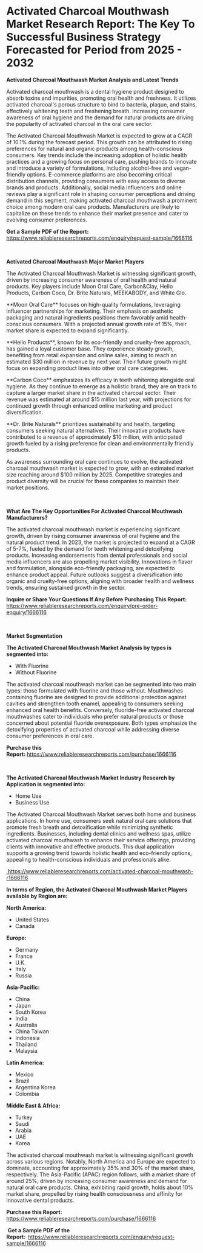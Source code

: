 <p><h1>Activated Charcoal Mouthwash Market Research Report: The Key To Successful Business Strategy Forecasted for Period from 2025 - 2032</h1></p><p><strong>Activated Charcoal Mouthwash Market Analysis and Latest Trends</strong></p>
<p><p>Activated charcoal mouthwash is a dental hygiene product designed to absorb toxins and impurities, promoting oral health and freshness. It utilizes activated charcoal's porous structure to bind to bacteria, plaque, and stains, effectively whitening teeth and freshening breath. Increasing consumer awareness of oral hygiene and the demand for natural products are driving the popularity of activated charcoal in the oral care sector.</p><p>The Activated Charcoal Mouthwash Market is expected to grow at a CAGR of 10.1% during the forecast period. This growth can be attributed to rising preferences for natural and organic products among health-conscious consumers. Key trends include the increasing adoption of holistic health practices and a growing focus on personal care, pushing brands to innovate and introduce a variety of formulations, including alcohol-free and vegan-friendly options. E-commerce platforms are also becoming critical distribution channels, providing consumers with easy access to diverse brands and products. Additionally, social media influencers and online reviews play a significant role in shaping consumer perceptions and driving demand in this segment, making activated charcoal mouthwash a prominent choice among modern oral care products. Manufacturers are likely to capitalize on these trends to enhance their market presence and cater to evolving consumer preferences.</p></p>
<p><strong>Get a Sample PDF of the Report:&nbsp;</strong> <a href="https://www.reliableresearchreports.com/enquiry/request-sample/1666116?utm_campaign=2253&utm_medium=2&utm_source=Github&utm_content=ia&utm_term=17042025&utm_id=activated-charcoal-mouthwash">https://www.reliableresearchreports.com/enquiry/request-sample/1666116</a></p>
<p>&nbsp;</p>
<p><strong>Activated Charcoal Mouthwash Major Market Players</strong></p>
<p><p>The Activated Charcoal Mouthwash Market is witnessing significant growth, driven by increasing consumer awareness of oral health and natural products. Key players include Moon Oral Care, Carbon&Clay, Hello Products, Carbon Coco, Dr. Brite Naturals, MEEKABODY, and White Glo.</p><p>**Moon Oral Care** focuses on high-quality formulations, leveraging influencer partnerships for marketing. Their emphasis on aesthetic packaging and natural ingredients positions them favorably amid health-conscious consumers. With a projected annual growth rate of 15%, their market share is expected to expand significantly.</p><p>**Hello Products**, known for its eco-friendly and cruelty-free approach, has gained a loyal customer base. They experience steady growth, benefiting from retail expansion and online sales, aiming to reach an estimated $30 million in revenue by next year. Their future growth might focus on expanding product lines into other oral care categories.</p><p>**Carbon Coco** emphasizes its efficacy in teeth whitening alongside oral hygiene. As they continue to emerge as a holistic brand, they are on track to capture a larger market share in the activated charcoal sector. Their revenue was estimated at around $15 million last year, with projections for continued growth through enhanced online marketing and product diversification.</p><p>**Dr. Brite Naturals** prioritizes sustainability and health, targeting consumers seeking natural alternatives. Their innovative products have contributed to a revenue of approximately $10 million, with anticipated growth fueled by a rising preference for clean and environmentally friendly products.</p><p>As awareness surrounding oral care continues to evolve, the activated charcoal mouthwash market is expected to grow, with an estimated market size reaching around $100 million by 2025. Competitive strategies and product diversity will be crucial for these companies to maintain their market positions.</p></p>
<p>&nbsp;</p>
<p><strong>What Are The Key Opportunities For Activated Charcoal Mouthwash Manufacturers?</strong></p>
<p><p>The activated charcoal mouthwash market is experiencing significant growth, driven by rising consumer awareness of oral hygiene and the natural product trend. In 2023, the market is projected to expand at a CAGR of 5-7%, fueled by the demand for teeth whitening and detoxifying products. Increasing endorsements from dental professionals and social media influencers are also propelling market visibility. Innovations in flavor and formulation, alongside eco-friendly packaging, are expected to enhance product appeal. Future outlooks suggest a diversification into organic and cruelty-free options, aligning with broader health and wellness trends, ensuring sustained growth in the sector.</p></p>
<p><strong>Inquire or Share Your Questions If Any Before Purchasing This Report:</strong> <a href="https://www.reliableresearchreports.com/enquiry/pre-order-enquiry/1666116?utm_campaign=2253&utm_medium=2&utm_source=Github&utm_content=ia&utm_term=17042025&utm_id=activated-charcoal-mouthwash">https://www.reliableresearchreports.com/enquiry/pre-order-enquiry/1666116</a></p>
<p>&nbsp;</p>
<p><strong>Market Segmentation</strong></p>
<p><strong>The Activated Charcoal Mouthwash Market Analysis by types is segmented into:</strong></p>
<p><ul><li>With Fluorine</li><li>Without Fluorine</li></ul></p>
<p><p>The activated charcoal mouthwash market can be segmented into two main types: those formulated with fluorine and those without. Mouthwashes containing fluorine are designed to provide additional protection against cavities and strengthen tooth enamel, appealing to consumers seeking enhanced oral health benefits. Conversely, fluoride-free activated charcoal mouthwashes cater to individuals who prefer natural products or those concerned about potential fluoride overexposure. Both types emphasize the detoxifying properties of activated charcoal while addressing diverse consumer preferences in oral care.</p></p>
<p><strong>Purchase this Report:&nbsp;</strong><a href="https://www.reliableresearchreports.com/purchase/1666116?utm_campaign=2253&utm_medium=2&utm_source=Github&utm_content=ia&utm_term=17042025&utm_id=activated-charcoal-mouthwash">https://www.reliableresearchreports.com/purchase/1666116</a></p>
<p>&nbsp;</p>
<p><strong>The Activated Charcoal Mouthwash Market Industry Research by Application is segmented into:</strong></p>
<p><ul><li>Home Use</li><li>Business Use</li></ul></p>
<p><p>The Activated Charcoal Mouthwash Market serves both home and business applications. In home use, consumers seek natural oral care solutions that promote fresh breath and detoxification while minimizing synthetic ingredients. Businesses, including dental clinics and wellness spas, utilize activated charcoal mouthwash to enhance their service offerings, providing clients with innovative and effective products. This dual application supports a growing trend towards holistic health and eco-friendly options, appealing to health-conscious individuals and professionals alike.</p></p>
<p><a href="https://www.reliableresearchreports.com/activated-charcoal-mouthwash-r1666116?utm_campaign=2253&utm_medium=2&utm_source=Github&utm_content=ia&utm_term=17042025&utm_id=activated-charcoal-mouthwash">&nbsp;https://www.reliableresearchreports.com/activated-charcoal-mouthwash-r1666116</a></p>
<p><strong>In terms of Region, the Activated Charcoal Mouthwash Market Players available by Region are:</strong></p>
<p>
    <p> <strong> North America: </strong>
        <ul>
            <li>United States</li>
            <li>Canada</li>
        </ul>
        </p> 
    <p> <strong> Europe: </strong>
        <ul>
            <li>Germany</li>
            <li>France</li>
            <li>U.K.</li>
            <li>Italy</li>
            <li>Russia</li>
        </ul>
        </p> 
    <p> <strong> Asia-Pacific: </strong>
        <ul>
            <li>China</li>
            <li>Japan</li>
            <li>South Korea</li>
            <li>India</li>
            <li>Australia</li>
            <li>China Taiwan</li>
            <li>Indonesia</li>
            <li>Thailand</li>
            <li>Malaysia</li>
        </ul>
        </p> 
    <p> <strong> Latin America: </strong>
        <ul>
            <li>Mexico</li>
            <li>Brazil</li>
            <li>Argentina Korea</li>
            <li>Colombia</li>
        </ul>
        </p> 
    <p> <strong> Middle East & Africa: </strong>
        <ul>
            <li>Turkey</li>
            <li>Saudi</li>
            <li>Arabia</li>
            <li>UAE</li>
            <li>Korea</li>
        </ul>
    </p>
    </p>
<p><p>The activated charcoal mouthwash market is witnessing significant growth across various regions. Notably, North America and Europe are expected to dominate, accounting for approximately 35% and 30% of the market share, respectively. The Asia-Pacific (APAC) region follows, with a market share of around 25%, driven by increasing consumer awareness and demand for natural oral care products. China, exhibiting rapid growth, holds about 10% market share, propelled by rising health consciousness and affinity for innovative dental products.</p></p>
<p><strong>Purchase this Report: </strong><a href="https://www.reliableresearchreports.com/purchase/1666116?utm_campaign=2253&utm_medium=2&utm_source=Github&utm_content=ia&utm_term=17042025&utm_id=activated-charcoal-mouthwash">https://www.reliableresearchreports.com/purchase/1666116</a></p>
<p>&nbsp;<strong>Get a Sample PDF of the Report:&nbsp;&nbsp;</strong><a href="https://www.reliableresearchreports.com/enquiry/request-sample/1666116?utm_campaign=2253&utm_medium=2&utm_source=Github&utm_content=ia&utm_term=17042025&utm_id=activated-charcoal-mouthwash">https://www.reliableresearchreports.com/enquiry/request-sample/1666116</a></p>
<p><strong></strong></p>
<p><p></p><p></p><p></p></p>